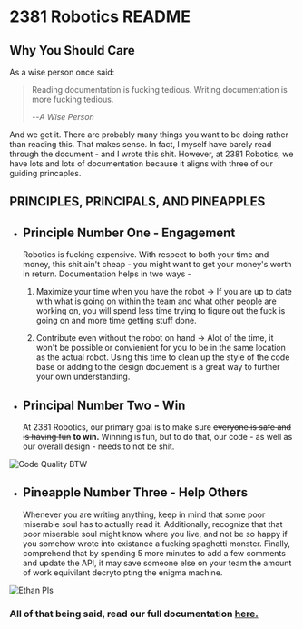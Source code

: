 # 2381 Robotics README
<h2><b> Why You Should Care </b></h2>
<p>As a wise person once said:</p>

>Reading documentation is fucking tedious. 
>Writing documentation is more fucking tedious.
>
>--<cite>A Wise Person</cite>

And we get it. There are probably many things you want to be doing rather than reading this. That makes sense. In fact, I myself have barely read through the document -  and I wrote this shit. However, at 2381 Robotics, we have lots and lots of documentation because it aligns with three of our guiding princaples.

## **PRINCIPLES, PRINCIPALS, AND PINEAPPLES** ##
*  ## Principle Number One - Engagement
    Robotics is fucking expensive. With respect to both your time and money, this shit ain't cheap - you might want to get your money's worth in return. Documentation helps in two ways - 

    1.  Maximize your time when you have the robot -> If you are up to date with what is going on within the team and what other people are working on, you will spend less time trying to figure out the fuck is going on and more time getting stuff done.

    2. Contribute even without the robot on hand -> 
    Alot of the time, it won't be possible or convienient for you to be in the same location as the actual robot. Using this time to clean up the style of the code base or adding to the design docuement is a great way to further your own understanding.

*  ## Principal Number Two - Win
    At 2381 Robotics, our primary goal is to make sure <s>everyone is safe and is having fun</s> <b>to win.</b> Winning is fun, but to do that, our code - as well as our overall design - needs to not be shit. 

![Code Quality BTW](https://imgs.xkcd.com/comics/wanna_see_the_code_2x.png)


*  ## Pineapple Number Three - Help Others 
    Whenever you are writing anything, keep in mind that some poor miserable soul has to actually read it. Additionally, recognize that that poor miserable soul might know where you live, and not be so happy if you somehow wrote into existance a fucking spaghetti monster. Finally, comprehend that by spending 5 more minutes to add a few comments and update the API, it may save someone else on your team  the amount of work equivilant decryto pting the enigma machine. 

![Ethan Pls](https://imgs.xkcd.com/comics/code_quality_2x.png)


### All of that being said, read our full documentation [here.](https://vscout.readthedocs.io/en/latest/contributing/index.html)
